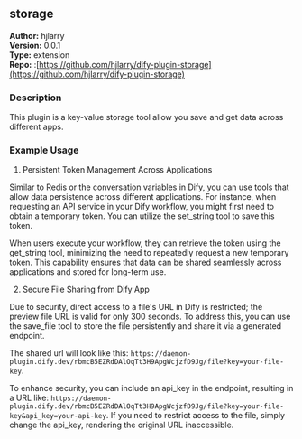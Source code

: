 ## storage

**Author:** hjlarry  
**Version:** 0.0.1  
**Type:** extension  
**Repo:** :[https://github.com/hjlarry/dify-plugin-storage](https://github.com/hjlarry/dify-plugin-storage)

### Description

This plugin is a key-value storage tool allow you save and get data across different apps.


### Example Usage

1. Persistent Token Management Across Applications

Similar to Redis or the conversation variables in Dify, you can use tools that allow data persistence across different applications. For instance, when requesting an API service in your Dify workflow, you might first need to obtain a temporary token. You can utilize the set_string tool to save this token.

When users execute your workflow, they can retrieve the token using the get_string tool, minimizing the need to repeatedly request a new temporary token. This capability ensures that data can be shared seamlessly across applications and stored for long-term use.


2. Secure File Sharing from Dify App

Due to security, direct access to a file's URL in Dify is restricted; the preview file URL is valid for only 300 seconds. To address this, you can use the save_file tool to store the file persistently and share it via a generated endpoint.

The shared url will look like this: `https://daemon-plugin.dify.dev/rbmcB5EZRdDAlOqTt3H9ApgWcjzfD9Jg/file?key=your-file-key`.

To enhance security, you can include an api_key in the endpoint, resulting in a URL like: `https://daemon-plugin.dify.dev/rbmcB5EZRdDAlOqTt3H9ApgWcjzfD9Jg/file?key=your-file-key&api_key=your-api-key`. If you need to restrict access to the file, simply change the api_key, rendering the original URL inaccessible.
